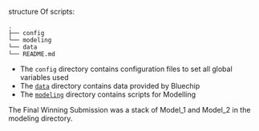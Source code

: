  structure Of scripts:

```
.
├── config
└── modeling
└── data
└── README.md
```

- The `config` directory contains configuration files to set all global variables used 
- The [`data`](./data/README.md) directory contains data provided by Bluechip
- The [`modeling`](./modelling/README.md) directory contains scripts for Modelling


The Final Winning Submission was a stack of Model_1 and Model_2 in the modeling directory.




